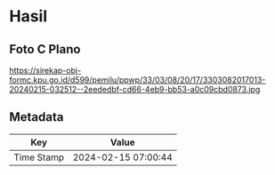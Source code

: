 # Hasil

## Foto C Plano

https://sirekap-obj-formc.kpu.go.id/d599/pemilu/ppwp/33/03/08/20/17/3303082017013-20240215-032512--2eededbf-cd66-4eb9-bb53-a0c09cbd0873.jpg


## Metadata

| Key        | Value               |
| ---------- | ------------------- |
| Time Stamp | 2024-02-15 07:00:44 |



